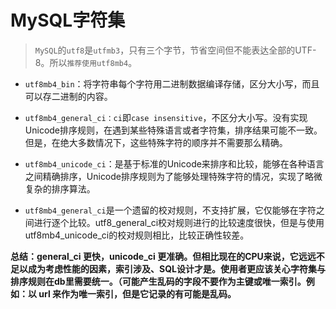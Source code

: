 # MySQL字符集

> `MySQL`的`utf8`是`utfmb3`，只有三个字节，节省空间但不能表达全部的UTF-8。所以`推荐使用utf8mb4`。

* `utf8mb4_bin`：将字符串每个字符用二进制数据编译存储，区分大小写，而且可以存二进制的内容。

* `utf8mb4_general_ci：ci`即`case insensitive`，不区分大小写。没有实现Unicode排序规则，在遇到某些特殊语言或者字符集，排序结果可能不一致。但是，在绝大多数情况下，这些特殊字符的顺序并不需要那么精确。

* `utf8mb4_unicode_ci`：是基于标准的Unicode来排序和比较，能够在各种语言之间精确排序，Unicode排序规则为了能够处理特殊字符的情况，实现了略微复杂的排序算法。

* `utf8mb4_general_ci`是一个遗留的校对规则，不支持扩展，它仅能够在字符之间进行逐个比较。utf8_general_ci校对规则进行的比较速度很快，但是与使用 utf8mb4_unicode_ci的校对规则相比，比较正确性较差。

**总结：general_ci 更快，unicode_ci 更准确。但相比现在的CPU来说，它远远不足以成为考虑性能的因素，索引涉及、SQL设计才是。使用者更应该关心字符集与排序规则在db里需要统一。（可能产生乱码的字段不要作为主键或唯一索引。例如：以 url 来作为唯一索引，但是它记录的有可能是乱码。**